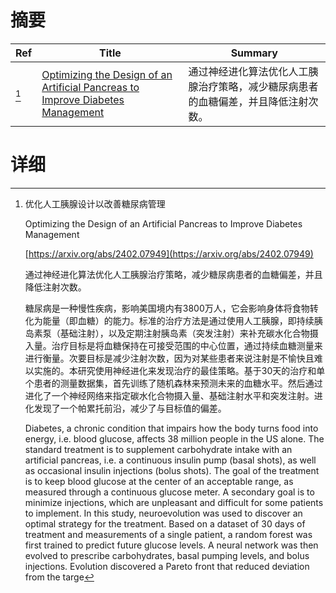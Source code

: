 # 摘要

| Ref | Title | Summary |
| --- | --- | --- |
| [^1] | [Optimizing the Design of an Artificial Pancreas to Improve Diabetes Management](https://arxiv.org/abs/2402.07949) | 通过神经进化算法优化人工胰腺治疗策略，减少糖尿病患者的血糖偏差，并且降低注射次数。 |

# 详细

[^1]: 优化人工胰腺设计以改善糖尿病管理

    Optimizing the Design of an Artificial Pancreas to Improve Diabetes Management

    [https://arxiv.org/abs/2402.07949](https://arxiv.org/abs/2402.07949)

    通过神经进化算法优化人工胰腺治疗策略，减少糖尿病患者的血糖偏差，并且降低注射次数。

    

    糖尿病是一种慢性疾病，影响美国境内有3800万人，它会影响身体将食物转化为能量（即血糖）的能力。标准的治疗方法是通过使用人工胰腺，即持续胰岛素泵（基础注射），以及定期注射胰岛素（突发注射）来补充碳水化合物摄入量。治疗目标是将血糖保持在可接受范围的中心位置，通过持续血糖测量来进行衡量。次要目标是减少注射次数，因为对某些患者来说注射是不愉快且难以实施的。本研究使用神经进化来发现治疗的最佳策略。基于30天的治疗和单个患者的测量数据集，首先训练了随机森林来预测未来的血糖水平。然后通过进化了一个神经网络来指定碳水化合物摄入量、基础注射水平和突发注射。进化发现了一个帕累托前沿，减少了与目标值的偏差。

    Diabetes, a chronic condition that impairs how the body turns food into energy, i.e. blood glucose, affects 38 million people in the US alone. The standard treatment is to supplement carbohydrate intake with an artificial pancreas, i.e. a continuous insulin pump (basal shots), as well as occasional insulin injections (bolus shots). The goal of the treatment is to keep blood glucose at the center of an acceptable range, as measured through a continuous glucose meter. A secondary goal is to minimize injections, which are unpleasant and difficult for some patients to implement. In this study, neuroevolution was used to discover an optimal strategy for the treatment. Based on a dataset of 30 days of treatment and measurements of a single patient, a random forest was first trained to predict future glucose levels. A neural network was then evolved to prescribe carbohydrates, basal pumping levels, and bolus injections. Evolution discovered a Pareto front that reduced deviation from the targe
    

